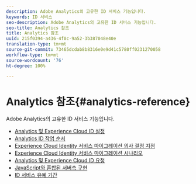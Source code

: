```yaml
---
description: Adobe Analytics의 고유한 ID 서비스 기능입니다.
keywords: ID 서비스
seo-description: Adobe Analytics의 고유한 ID 서비스 기능입니다.
seo-title: Analytics 참조
title: Analytics 참조
uuid: 215f0394-a436-4f0c-9a52-3b387048e40e
translation-type: tm+mt
source-git-commit: 73465dcdab8b8316e0e9d41c5780ff0231270058
workflow-type: tm+mt
source-wordcount: '76'
ht-degree: 100%

---
```



# Analytics 참조{#analytics-reference}

Adobe Analytics의 고유한 ID 서비스 기능입니다.

+ [Analytics 및 Experience Cloud ID 설정](analytics-ids.md)
+ [Analytics ID 작업 순서](analytics-order-of-operations.md)
+ [Experience Cloud Identity 서비스 마이그레이션 의사 결정 지점](migration-decisions.md)
+ [Experience Cloud Identity 서비스 마이그레이션 시나리오](migration-scenarios.md)
+ [Analytics 및 Experience Cloud ID 요청](legacy-analytics.md)
+ [JavaScript와 혼합된 서버측 구현](server-side.md)
+ [ID 서비스 유예 기간](grace-period.md)
<!--+ [Data Collection CNAMEs and Cross-Domain Tracking](cname.md)-->
